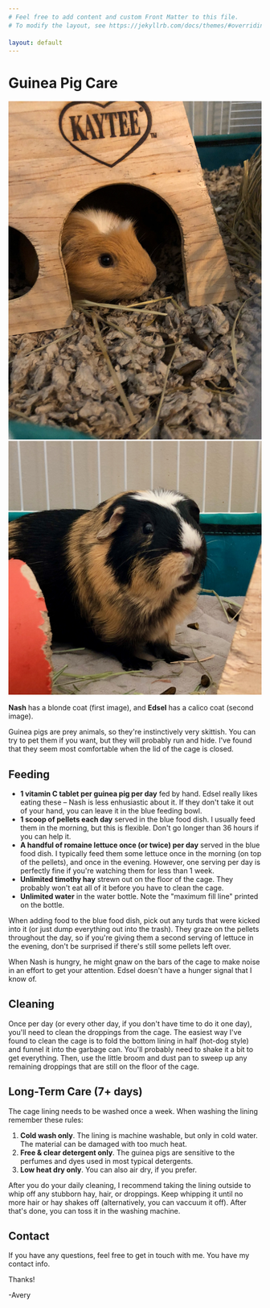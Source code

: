```yaml
---
# Feel free to add content and custom Front Matter to this file.
# To modify the layout, see https://jekyllrb.com/docs/themes/#overriding-theme-defaults

layout: default
---
```


# Guinea Pig Care

<div class="image-gallery">
    <a href="img/nash.jpeg"><img src="img/nash.jpeg" /></a>
    <a href="img/edsel.jpeg"><img src="img/edsel.jpeg" /></a>
</div>

**Nash** has a blonde coat (first image), and **Edsel** has a calico coat (second image).

Guinea pigs are prey animals, so they're instinctively very skittish. You can try to pet them if you want, but they will probably run and hide. I've found that they seem most comfortable when the lid of the cage is closed.

## Feeding

* **1 vitamin C tablet per guinea pig per day** fed by hand. Edsel really likes eating these – Nash is less enhusiastic about it. If they don't take it out of your hand, you can leave it in the blue feeding bowl.
* **1 scoop of pellets each day** served in the blue food dish. I usually feed them in the morning, but this is flexible. Don't go longer than 36 hours if you can help it.
* **A handful of romaine lettuce once (or twice) per day** served in the blue food dish. I typically feed them some lettuce once in the morning (on top of the pellets), and once in the evening. However, one serving per day is perfectly fine if you're watching them for less than 1 week.
* **Unlimited timothy hay** strewn out on the floor of the cage. They probably won't eat all of it before you have to clean the cage.
* **Unlimited water** in the water bottle. Note the "maximum fill line" printed on the bottle.

When adding food to the blue food dish, pick out any turds that were kicked into it (or just dump everything out into the trash). They graze on the pellets throughout the day, so if you're giving them a second serving of lettuce in the evening, don't be surprised if there's still some pellets left over.

When Nash is hungry, he might gnaw on the bars of the cage to make noise in an effort to get your attention. Edsel doesn't have a hunger signal that I know of.

## Cleaning

Once per day (or every other day, if you don't have time to do it one day), you'll need to clean the droppings from the cage. The easiest way I've found to clean the cage is to fold the bottom lining in half (hot-dog style) and funnel it into the garbage can. You'll probably need to shake it a bit to get everything. Then, use the little broom and dust pan to sweep up any remaining droppings that are still on the floor of the cage.

## Long-Term Care (7+ days)

The cage lining needs to be washed once a week. When washing the lining remember these rules:

1. **Cold wash only**. The lining is machine washable, but only in cold water. The material can be damaged with too much heat.
2. **Free & clear detergent only**. The guinea pigs are sensitive to the perfumes and dyes used in most typical detergents.
3. **Low heat dry only**. You can also air dry, if you prefer.

After you do your daily cleaning, I recommend taking the lining outside to whip off any stubborn hay, hair, or droppings. Keep whipping it until no more hair or hay shakes off (alternatively, you can vaccuum it off). After that's done, you can toss it in the washing machine.

## Contact

If you have any questions, feel free to get in touch with me. You have my contact info.

Thanks!

-Avery